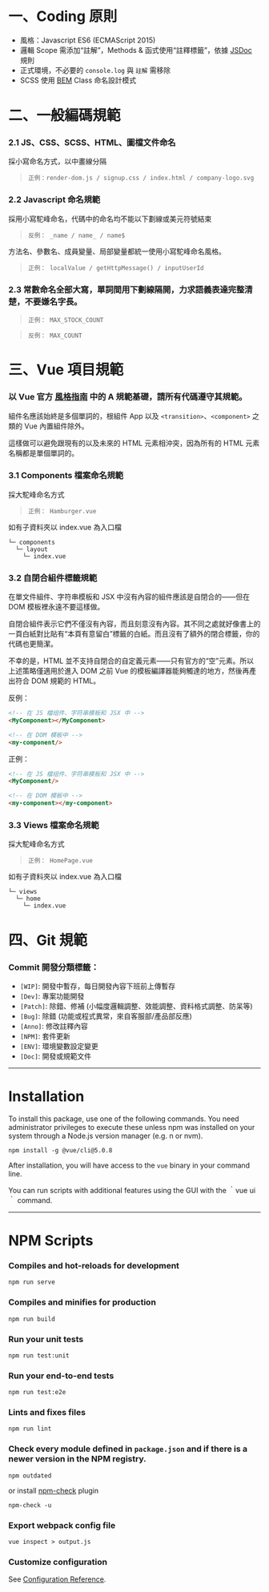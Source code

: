 # 一、Coding 原則
- 風格：Javascript ES6 (ECMAScript 2015)
- 邏輯 Scope 需添加“註解”，Methods & 函式使用“註釋標籤”，依據 [JSDoc](https://jsdoc.app/) 規則
- 正式環境，不必要的 `console.log` 與 `註解` 需移除
- SCSS 使用 [BEM](http://getbem.com/naming/) Class 命名設計模式

# 二、一般編碼規範

### 2.1 JS、CSS、SCSS、HTML、圖檔文件命名

採小寫命名方式，以中畫線分隔
> `正例：render-dom.js / signup.css / index.html / company-logo.svg`

### 2.2 Javascript 命名規範
採用小寫駝峰命名，代碼中的命名均不能以下劃線或美元符號結束
> `反例： _name / name_ / name$`

方法名、參數名、成員變量、局部變量都統一使用小寫駝峰命名風格。
> `正例： localValue / getHttpMessage() / inputUserId`

### 2.3 常數命名全部大寫，單詞間用下劃線隔開，力求語義表達完整清楚，不要嫌名字長。
> `正例： MAX_STOCK_COUNT`

> `反例： MAX_COUNT` 

# 三、Vue 項目規範

### 以 Vue 官方 [風格指南](https://cn.vuejs.org/v2/style-guide/) 中的 A 規範基礎，請所有代碼遵守其規範。

組件名應該始終是多個單詞的，根組件 App 以及 `<transition>`、`<component>` 之類的 Vue 內置組件除外。

這樣做可以避免跟現有的以及未來的 HTML 元素相沖突，因為所有的 HTML 元素名稱都是單個單詞的。

### 3.1 Components 檔案命名規範

採大駝峰命名方式
> `正例： Hamburger.vue`

如有子資料夾以 index.vue 為入口檔
  ```text
  └─ components
    └─ layout
      └─ index.vue
  ```

### 3.2 自閉合組件標籤規範

在單文件組件、字符串模板和 JSX 中沒有內容的組件應該是自閉合的——但在 DOM 模板裡永遠不要這樣做。

自閉合組件表示它們不僅沒有內容，而且刻意沒有內容。其不同之處就好像書上的一頁白紙對比貼有“本頁有意留白”標籤的白紙。而且沒有了額外的閉合標籤，你的代碼也更簡潔。

不幸的是，HTML 並不支持自閉合的自定義元素——只有官方的“空”元素。所以上述策略僅適用於進入 DOM 之前 Vue 的模板編譯器能夠觸達的地方，然後再產出符合 DOM 規範的 HTML。

反例：
```html
<!-- 在 JS 檔组件、字符串模板和 JSX 中 -->
<MyComponent></MyComponent>

<!-- 在 DOM 模板中 -->
<my-component/>
```

正例：
``` html
<!-- 在 JS 檔组件、字符串模板和 JSX 中 -->
<MyComponent/>

<!-- 在 DOM 模板中 -->
<my-component></my-component>
```

### 3.3 Views 檔案命名規範

採大駝峰命名方式
> `正例： HomePage.vue`

如有子資料夾以 index.vue 為入口檔
  ```text
  └─ views
    └─ home
      └─ index.vue
  ```

# 四、Git 規範

### Commit 開發分類標籤：
- `[WIP]`: 開發中暫存，每日開發內容下班前上傳暫存
- `[Dev]`: 專案功能開發
- `[Patch]`: 除錯、修補 (小幅度邏輯調整、效能調整、資料格式調整、防呆等)
- `[Bug]`: 除錯 (功能或程式異常，來自客服部/產品部反應)
- `[Anno]`: 修改註釋內容
- `[NPM]`: 套件更新
- `[ENV]`: 環境變數設定變更
- `[Doc]`: 開發或規範文件

---

# Installation
To install this package, use one of the following commands. You need administrator privileges to execute these unless npm was installed on your system through a Node.js version manager (e.g. n or nvm).

```
npm install -g @vue/cli@5.0.8
```

After installation, you will have access to the `vue` binary in your command line.

You can run scripts with additional features using the GUI with the ｀vue ui｀ command.

---

# NPM Scripts

### Compiles and hot-reloads for development
```
npm run serve
```

### Compiles and minifies for production
```
npm run build
```

### Run your unit tests
```
npm run test:unit
```

### Run your end-to-end tests
```
npm run test:e2e
```

### Lints and fixes files
```
npm run lint
```

### Check every module defined in `package.json` and if there is a newer version in the NPM registry.
```
npm outdated
```

or install [npm-check](https://www.npmjs.com/package/npm-check) plugin

```
npm-check -u
```

### Export webpack config file
```
vue inspect > output.js
```


### Customize configuration
See [Configuration Reference](https://cli.vuejs.org/config/).
